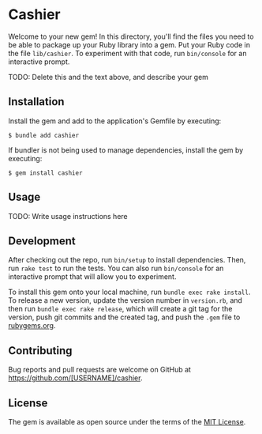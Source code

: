 # Cashier

Welcome to your new gem! In this directory, you'll find the files you need to be able to package up your Ruby library into a gem. Put your Ruby code in the file `lib/cashier`. To experiment with that code, run `bin/console` for an interactive prompt.

TODO: Delete this and the text above, and describe your gem

## Installation

Install the gem and add to the application's Gemfile by executing:

    $ bundle add cashier

If bundler is not being used to manage dependencies, install the gem by executing:

    $ gem install cashier

## Usage

TODO: Write usage instructions here

## Development

After checking out the repo, run `bin/setup` to install dependencies. Then, run `rake test` to run the tests. You can also run `bin/console` for an interactive prompt that will allow you to experiment.

To install this gem onto your local machine, run `bundle exec rake install`. To release a new version, update the version number in `version.rb`, and then run `bundle exec rake release`, which will create a git tag for the version, push git commits and the created tag, and push the `.gem` file to [rubygems.org](https://rubygems.org).

## Contributing

Bug reports and pull requests are welcome on GitHub at https://github.com/[USERNAME]/cashier.

## License

The gem is available as open source under the terms of the [MIT License](https://opensource.org/licenses/MIT).
